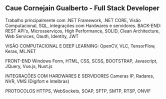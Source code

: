 ## Caue Cornejain Gualberto - Full Stack Developer
Trabalho principalmente com .NET Framework, .NET CORE, Visão Computacional, SQL, integrações com  Hardwares e servidores.
BACK-END:
REST API's, Microsserviços, High Performance, SOLID, Clean Architecture, Web Services, Oauth, Identity, JWT

VISÃO COMPUTACIONAL E DEEP LEARNING:
OpenCV, VLC, TensorFlow, Keras, ML.NET

FRONT-END
Windows Form, HTML, CSS, SCSS, BOOTSTRAP, Javascript, JQuery, Vue.js, Nuxt.js

INTEGRAÇÕES COM HARDWARES E SERVIDORES
Cameras IP, Radares, NVR, VMS (Digifort e Intelbras)

PROTOCOLOS
HTTPS, WebSockets, SOAP, SFTP, SMTP, RTSP, ONVIF
